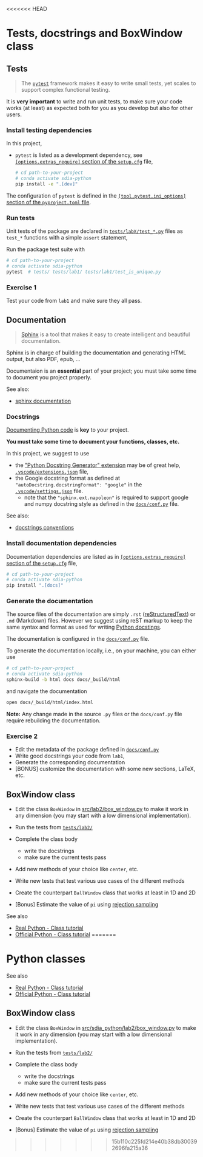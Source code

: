 <<<<<<< HEAD
# Tests, docstrings and BoxWindow class

## Tests

> The [`pytest`](https://docs.pytest.org/en/6.2.x/) framework makes it easy to write small tests, yet scales to support complex functional testing.

It is **very important** to write and run unit tests, to make sure your code works (at least) as expected both for you as you develop but also for other users.

### Install testing dependencies

In this project,

- `pytest` is listed as a development dependency, see [`[options.extras_require]` section of the `setup.cfg`](../../setup.cfg) file,

    ```bash
    # cd path-to-your-project
    # conda activate sdia-python
    pip install -e ".[dev]"
    ```

The configuration of `pytest` is defined in the [`[tool.pytest.ini_options]` section of the `pyproject.toml` file](https://docs.pytest.org/en/latest/reference/customize.html#pyproject-toml).

### Run tests

Unit tests of the package are declared in [`tests/labX/test_*.py`](../../tests/) files as `test_*` functions with a simple `assert` statement,

Run the package test suite with

```bash
# cd path-to-your-project
# conda activate sdia-python
pytest  # tests/ tests/lab1/ tests/lab1/test_is_unique.py
```

### Exercise 1

Test your code from `lab1` and make sure they all pass.

## Documentation

> [Sphinx](https://www.sphinx-doc.org/en/master/index.html)  is a tool that makes it easy to create intelligent and beautiful documentation.

Sphinx is in charge of building the documentation and generating HTML output, but also PDF, epub, ...

Documentaion is an **essential** part of your project; you must take some time to document you project properly.

See also:

- [sphinx documentation](https://www.sphinx-doc.org/en/master/usage/configuration.html)

### Docstrings

[Documenting Python code](https://realpython.com/documenting-python-code/) is **key** to your project.

**You must take some time to document your functions, classes, etc.**

In this project, we suggest to use

- the ["Python Docstring Generator" extension](https://marketplace.visualstudio.com/items?itemName=njpwerner.autodocstring) may be of great help, [`.vscode/extensions.json`](../../.vscode/extensions.json) file,
- the Google docstring format as defined at  `"autoDocstring.docstringFormat": "google"` in the [`.vscode/settings.json`](../../.vscode/settings.json) file.
  - note that the `"sphinx.ext.napoleon"` is required to support google and numpy docstring style as defined in the [`docs/conf.py`](../../docs/conf.py) file.

See also:

- [docstrings conventions](https://www.python.org/dev/peps/pep-0257/)

### Install documentation dependencies

Documentation dependencies are listed as in [`[options.extras_require]` section of the `setup.cfg`](../../setup.cfg) file,

  ```bash
  # cd path-to-your-project
  # conda activate sdia-python
  pip install ".[docs]"
  ```

### Generate the documentation

The source files of the documentation are simply `.rst` ([reStructuredText](https://docutils.sourceforge.io/rst.html)) or `.md` (Markdown) files.
However we suggest using reST markup to keep the same syntax and format as used for writing [Python docstings](https://devguide.python.org/documenting/).

The documentation is configured in the [`docs/conf.py`](../../docs/conf.py) file.

To generate the documentation locally, i.e., on your machine, you can either use

  ```bash
  # cd path-to-your-project
  # conda activate sdia-python
  sphinx-build -b html docs docs/_build/html
  ```

  and navigate the documentation

  ```bash
  open docs/_build/html/index.html
  ```

**Note:** Any change made in the source `.py` files or the `docs/conf.py` file require rebuilding the documentation.

### Exercise 2

- Edit the metadata of the package defined in [`docs/conf.py`](../../docs/conf.py)
- Write good docstrings your code from `lab1`,
- Generate the corresponding documentation
- [BONUS] customize the documentation with some new sections, LaTeX, etc.

## BoxWindow class

- Edit the class `BoxWindow` in [src/lab2/box_window.py](./box_window.py) to make it work in any dimension (you may start with a low dimensional implementation).
- Run the tests from [`tests/lab2/`](../../tests/lab2)
- Complete the class body
  - write the docstrings
  - make sure the current tests pass
- Add new methods of your choice like `center`, etc.
- Write new tests that test various use cases of the different methods
- Create the counterpart `BallWindow` class that works at least in 1D and 2D

- [Bonus] Estimate the value of `pi` using [rejection sampling](https://en.wikipedia.org/wiki/Rejection_sampling)

See also

- [Real Python - Class tutorial](https://realpython.com/python3-object-oriented-programming/)
- [Official Python - Class tutorial](https://docs.python.org/fr/3/tutorial/classes.html)
=======

# Python classes

See also

- [Real Python - Class tutorial](https://realpython.com/python3-object-oriented-programming/)
- [Official Python - Class tutorial](https://docs.python.org/fr/3/tutorial/classes.html)

## BoxWindow class

- Edit the class `BoxWindow` in [src/sdia_python/lab2/box_window.py](./box_window.py) to make it work in any dimension (you may start with a low dimensional implementation).
- Run the tests from [`tests/lab2/`](../../tests/lab2)
- Complete the class body
  - write the docstrings
  - make sure the current tests pass
- Add new methods of your choice like `center`, etc.
- Write new tests that test various use cases of the different methods
- Create the counterpart `BallWindow` class that works at least in 1D and 2D

- [Bonus] Estimate the value of `pi` using [rejection sampling](https://en.wikipedia.org/wiki/Rejection_sampling)
>>>>>>> 15b110c225fd214e40b38db300392696fa215a36
